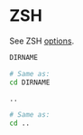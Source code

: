 # ZSH

See ZSH [options](https://zsh.sourceforge.net/Doc/Release/Options.html).


```sh
DIRNAME

# Same as:
cd DIRNAME
```

```sh
..

# Same as:
cd ..
```
